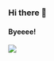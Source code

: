### Hi there 👋

<!--
**Faaellx/Faaellx** is a ✨ _special_ ✨ repository because its `README.md` (this file) appears on your GitHub profile.

Here are some ideas to get you started:

- 🔭 I’m currently working on ...
- 🌱 I’m currently learning ...
- 👯 I’m looking to collaborate on ...
- 🤔 I’m looking for help with ...
- 💬 Ask me about ...
- 📫 How to reach me: ...
- 😄 Pronouns: ...
- ⚡ Fun fact: ...
-->
<h4>Byeeee!</h4>
<img src="https://media.tenor.com/PGXshKPAUh4AAAAM/my-dress-up-darling-anime-love.gif">
